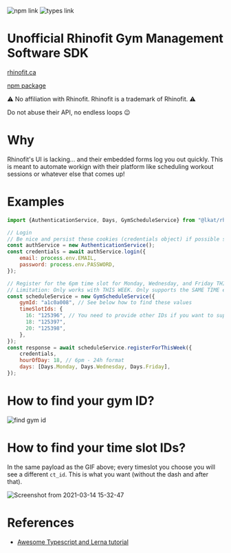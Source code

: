 ![npm link](https://badgen.net/npm/v/@lkat/rhinofit-unofficial)
![types link](https://badgen.net/npm/types/tslib)

# Unofficial Rhinofit Gym Management Software SDK
[rhinofit.ca](https://www.rhinofit.ca/)

[npm package](https://www.npmjs.com/package/@lkat/rhinofit-unofficial)

⚠️ No affiliation with Rhinofit. Rhinofit is a trademark of Rhinofit. ⚠️

Do not abuse their API, no endless loops 😉

# Why
Rhinofit's UI is lacking... and their embedded forms log you out quickly. This is meant to automate workign with their platform like scheduling workout sessions or whatever else that comes up!

# Examples
```javascript
import {AuthenticationService, Days, GymScheduleService} from "@lkat/rhinofit-unofficial";

// Login
// Be nice and persist these cookies (credentials object) if possible so you don't call login all the time
const authService = new AuthenticationService();
const credentials = await authService.login({
    email: process.env.EMAIL,
    password: process.env.PASSWORD,
});

// Register for the 6pm time slot for Monday, Wednesday, and Friday THIS WEEK
// Limitation: Only works with THIS WEEK. Only supports the SAME TIME each day
const scheduleService = new GymScheduleService({
    gymId: "a1c0a008", // See below how to find these values
    timeSlotIds: {
      16: "125396", // You need to provide other IDs if you want to support other time slots
      18: "125397",
      20: "125398",
    },
});
const response = await scheduleService.registerForThisWeek({
    credentials,
    hourOfDay: 18, // 6pm - 24h format
    days: [Days.Monday, Days.Wednesday, Days.Friday],
});


```

# How to find your gym ID?
![find gym id](https://user-images.githubusercontent.com/3193546/111081676-dec32500-84da-11eb-94f8-11264485d4aa.gif)



# How to find your time slot IDs?
In the same payload as the GIF above; every timeslot you choose you will see a different `ct_id`. This is what you want (without the dash and after that).

![Screenshot from 2021-03-14 15-32-47](https://user-images.githubusercontent.com/3193546/111081656-b76c5800-84da-11eb-980e-f8c34bd56efd.png)


# References
* [Awesome Typescript and Lerna tutorial](https://blog.logrocket.com/setting-up-a-monorepo-with-lerna-for-a-typescript-project-b6a81fe8e4f8/)
